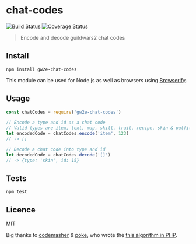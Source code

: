 # chat-codes

[![Build Status](https://img.shields.io/travis/gw2efficiency/chat-codes.svg?style=flat-square)](https://travis-ci.org/gw2efficiency/chat-codes)
[![Coverage Status](https://img.shields.io/codecov/c/github/gw2efficiency/chat-codes/master.svg?style=flat-square)](https://codecov.io/github/gw2efficiency/chat-codes)

> Encode and decode guildwars2 chat codes

## Install

```
npm install gw2e-chat-codes
```

This module can be used for Node.js as well as browsers using [Browserify](https://github.com/substack/browserify-handbook#how-node_modules-works).

## Usage

```js
const chatCodes = require('gw2e-chat-codes')

// Encode a type and id as a chat code
// Valid types are item, text, map, skill, trait, recipe, skin & outfit
let encodedCode = chatCodes.encode('item', 123)
// -> []

// Decode a chat code into type and id
let decodedCode = chatCodes.decode('[]')
// -> {type: 'skin', id: 15}
```

## Tests

```
npm test
```

## Licence

MIT

Big thanks to [codemasher](https://github.com/codemasher) & [poke](https://github.com/poke),
who wrote the [this algorithm in PHP](https://gist.github.com/codemasher/47dea40f70f990480c5b).
